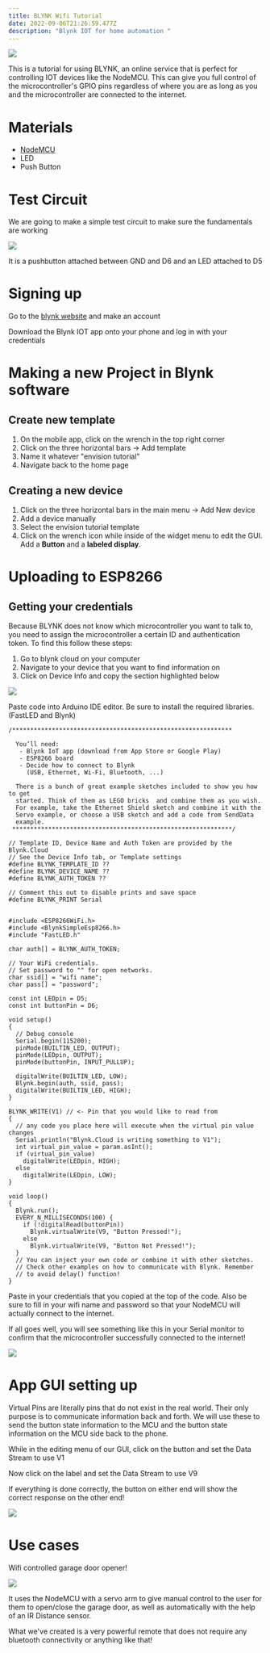 ```yaml
---
title: BLYNK Wifi Tutorial
date: 2022-09-06T21:26:59.477Z
description: "Blynk IOT for home automation "
---
```

![](/images/ezgif.com-gif-maker-1-.gif)



This is a tutorial for using BLYNK, an online service that is perfect for controlling IOT devices like the NodeMCU. This can give you full control of the microcontroller's GPIO pins regardless of where you are as long as you and the microcontroller are connected to the internet.

# Materials 

* [NodeMCU ](https://www.amazon.com/HiLetgo-Internet-Development-Wireless-Micropython/dp/B081CSJV2V/ref=sr_1_1_sspa?crid=1WQRMTWIB7OAO&keywords=nodemcu&qid=1662704836&sprefix=nodemc%2Caps%2C147&sr=8-1-spons&psc=1)
* LED
* Push Button

# Test Circuit 

We are going to make a simple test circuit to make sure the fundamentals are working 

![](/images/mvimg_20220908_232924.jpg)

It is a pushbutton attached between GND and D6 and an LED attached to D5

# Signing up 

Go to the [blynk website](https://blynk.io/) and make an account

Download the Blynk IOT app onto your phone and log in with your credentials 

# Making a new Project in Blynk software

## Create new template

1. On the mobile app, click on the wrench in the top right corner
2. Click on the three horizontal bars -> Add template
3. Name it whatever "envision tutorial"
4. Navigate back to the home page

## Creating a new device 

1. Click on the three horizontal bars in the main menu -> Add New device
2. Add a device manually
3. Select the envision tutorial template
4. Click on the wrench icon while inside of the widget menu to edit the GUI. Add a **Button** and a **labeled display**. 

# Uploading to ESP8266

## Getting your credentials 

Because BLYNK does not know which microcontroller you want to talk to, you need to assign the microcontroller a certain ID and authentication token. To find this follow these steps: 

1. Go to blynk cloud on your computer
2. Navigate to your device that you want to find information on 
3. Click on Device Info and copy the section highlighted below

![](/images/screenshot-2022-09-08-234003.png)

Paste code into Arduino IDE editor. Be sure to install the required libraries. (FastLED and Blynk)

```
/*************************************************************

  You’ll need:
   - Blynk IoT app (download from App Store or Google Play)
   - ESP8266 board
   - Decide how to connect to Blynk
     (USB, Ethernet, Wi-Fi, Bluetooth, ...)

  There is a bunch of great example sketches included to show you how to get
  started. Think of them as LEGO bricks  and combine them as you wish.
  For example, take the Ethernet Shield sketch and combine it with the
  Servo example, or choose a USB sketch and add a code from SendData
  example.
 *************************************************************/

// Template ID, Device Name and Auth Token are provided by the Blynk.Cloud
// See the Device Info tab, or Template settings
#define BLYNK_TEMPLATE_ID ??
#define BLYNK_DEVICE_NAME ??
#define BLYNK_AUTH_TOKEN ??

// Comment this out to disable prints and save space
#define BLYNK_PRINT Serial


#include <ESP8266WiFi.h>
#include <BlynkSimpleEsp8266.h>
#include "FastLED.h"

char auth[] = BLYNK_AUTH_TOKEN;

// Your WiFi credentials.
// Set password to "" for open networks.
char ssid[] = "wifi name";
char pass[] = "password";

const int LEDpin = D5;
const int buttonPin = D6;

void setup()
{
  // Debug console
  Serial.begin(115200);
  pinMode(BUILTIN_LED, OUTPUT);
  pinMode(LEDpin, OUTPUT);
  pinMode(buttonPin, INPUT_PULLUP);

  digitalWrite(BUILTIN_LED, LOW);
  Blynk.begin(auth, ssid, pass);  
  digitalWrite(BUILTIN_LED, HIGH);
}

BLYNK_WRITE(V1) // <- Pin that you would like to read from 
{
  // any code you place here will execute when the virtual pin value changes
  Serial.println("Blynk.Cloud is writing something to V1");
  int virtual_pin_value = param.asInt();
  if (virtual_pin_value)
    digitalWrite(LEDpin, HIGH);
  else
    digitalWrite(LEDpin, LOW);
}

void loop()
{
  Blynk.run();
  EVERY_N_MILLISECONDS(100) {
    if (!digitalRead(buttonPin))
      Blynk.virtualWrite(V9, "Button Pressed!");
    else
      Blynk.virtualWrite(V9, "Button Not Pressed!");
  }
  // You can inject your own code or combine it with other sketches.
  // Check other examples on how to communicate with Blynk. Remember
  // to avoid delay() function!
}

```

Paste in your credentials that you copied at the top of the code. Also be sure to fill in your wifi name and password so that your NodeMCU will actually connect to the internet. 

If all goes well, you will see something like this in your Serial monitor to confirm that the microcontroller successfully connected to the internet!

![](/images/screenshot-2022-09-08-235847.png)



# App GUI setting up

Virtual Pins are literally pins that do not exist in the real world. Their only purpose is to communicate information back and forth. We will use these to send the button state information to the MCU and the button state information on the MCU side back to the phone.

While in the editing menu of our GUI, click on the button and set the Data Stream to use V1

Now click on the label and set the Data Stream to use V9



If everything is done correctly, the button on either end will show the correct response on the other end!

![](/images/ezgif.com-gif-maker-1-.gif)



# Use cases

Wifi controlled garage door opener! 

![](/images/new-house-garage-door.png)

It uses the NodeMCU with a servo arm to give manual control to the user for them to open/close the garage door, as well as automatically with the help of an IR Distance sensor. 



What we've created is a very powerful remote that does not require any bluetooth connectivity or anything like that!